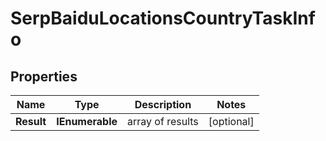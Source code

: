 # SerpBaiduLocationsCountryTaskInfo


## Properties

| Name | Type | Description | Notes |
|------------ | ------------- | ------------- | -------------|
**Result** | **IEnumerable<SerpBaiduLocationsCountryResultInfo>** | array of results |[optional]|